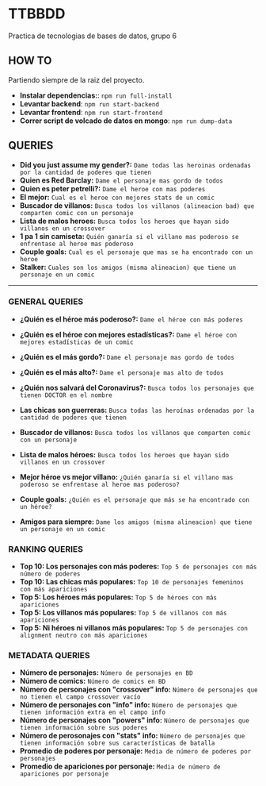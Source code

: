# TTBBDD
Practica de tecnologias de bases de datos, grupo 6


## HOW TO

Partiendo siempre de la raiz del proyecto.

* **Instalar dependencias:**: `npm run full-install`
* **Levantar backend**: `npm run start-backend`
* **Levantar frontend**: `npm run start-frontend`
* **Correr script de volcado de datos en mongo**: `npm run dump-data`

## QUERIES

* **Did you just assume my gender?:** ``Dame todas las heroinas ordenadas por la cantidad de poderes que tienen``
* **Quien es Red Barclay:** ``Dame el personaje mas gordo de todos``
* **Quien es peter petrelli?:** ``Dame el heroe con mas poderes``
* **El mejor:** ``Cual es el heroe con mejores stats de un comic``
* **Buscador de villanos:** ```Busca todos los villanos (alineacion bad) que comparten comic con un personaje```
* **Lista de malos heroes:** ```Busca todos los heroes que hayan sido villanos en un crossover```
* **1 pa 1 sin camiseta:** ```Quién ganaría si el villano mas poderoso se enfrentase al heroe mas poderoso```
* **Couple goals:** ``Cual es el personaje que mas se ha encontrado con un heroe``
* **Stalker:** ``Cuales son los amigos (misma alineacion) que tiene un personaje en un comic``

------------------------------------------------------------------

### GENERAL QUERIES
* **¿Quién es el héroe más poderoso?:** ``Dame el héroe con más poderes``
* **¿Quién es el héroe con mejores estadísticas?:** ``Dame el héroe con mejores estadísticas de un comic``
* **¿Quién es el más gordo?:** ``Dame el personaje mas gordo de todos``
* **¿Quién es el más alto?:** ``Dame el personaje mas alto de todos``

* **¿Quién nos salvará del Coronavirus?:** ``Busca todos los personajes que tienen DOCTOR en el nombre``
* **Las chicas son guerreras:** ``Busca todas las heroínas ordenadas por la cantidad de poderes que tienen``
* **Buscador de villanos:** ``Busca todos los villanos que comparten comic con un personaje``
* **Lista de malos héroes:** ``Busca todos los heroes que hayan sido villanos en un crossover``

* **Mejor héroe vs mejor villano:** ``¿Quién ganaría si el villano mas poderoso se enfrentase al heroe mas poderoso?``
* **Couple goals:** ``¿Quién es el personaje que más se ha encontrado con un héroe?``
* **Amigos para siempre:** ``Dame los amigos (misma alineacion) que tiene un personaje en un comic``


### RANKING QUERIES
* **Top 10: Los personajes con más poderes:** ``Top 5 de personajes con más número de poderes ``
* **Top 10: Las chicas más populares:** ``Top 10 de personajes femeninos con más apariciones``
* **Top 5: Los héroes más populares:** ``Top 5 de héroes con más apariciones``
* **Top 5: Los villanos más populares:** ``Top 5 de villanos con más apariciones``
* **Top 5: Ni héroes ni villanos más populares:** ``Top 5 de personajes con alignment neutro con más apariciones``


### METADATA QUERIES
* **Número de personajes:** ``Número de personajes en BD ``
* **Número de comics:** ``Número de comics en BD``
* **Número de personajes con "crossover" info:** ``Número de personajes que no tienen el campo crossover vacío``
* **Número de personajes con "info" info:** ``Número de personajes que tienen información extra en el campo info``
* **Número de personajes con "powers" info:** ``Número de personajes que tienen información sobre sus poderes``
* **Número de perosonajes con "stats" info:** ``Número de personajes que tienen información sobre sus características de batalla``
* **Promedio de poderes por personaje:** ``Media de número de poderes por personajes``
* **Promedio de apariciones por personaje:** ``Media de número de apariciones por personaje``
